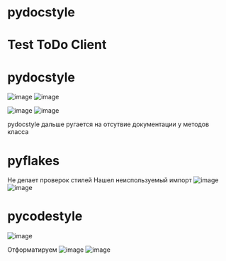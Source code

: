# pydocstyle

# Test ToDo Client

# pydocstyle

![image](https://user-images.githubusercontent.com/46523068/151665696-fba62cfc-0c01-46b7-8878-4189e1bbae26.png)
![image](https://user-images.githubusercontent.com/46523068/151666064-72442bfd-5f4b-4b14-80f8-5eb95c6a674b.png)


![image](https://user-images.githubusercontent.com/46523068/151665829-94b0f7d5-bd53-4003-9d72-9e83848e8ec1.png)
![image](https://user-images.githubusercontent.com/46523068/151665839-17a11977-77c5-4848-92bb-134037097dfa.png)

pydocstyle дальше ругается на отсутвие документации у методов класса


# pyflakes
Не делает проверок стилей
Нашел неиспользуемый импорт
![image](https://user-images.githubusercontent.com/46523068/151666044-328ad834-2c21-42a3-a94a-56f417a83392.png)
![image](https://user-images.githubusercontent.com/46523068/151665704-a2a390d6-843d-44f2-abf0-67242ef260e7.png)

# pycodestyle
![image](https://user-images.githubusercontent.com/46523068/151666312-9236c82e-83c8-4df7-ad4b-360b01aaae47.png)

Отформатируем
![image](https://user-images.githubusercontent.com/46523068/151666336-4389bf42-f7a2-4a01-ac43-60006eed3674.png)
![image](https://user-images.githubusercontent.com/46523068/151666342-9d3b7d56-187c-4a7c-86a9-7b55cb460b44.png)
